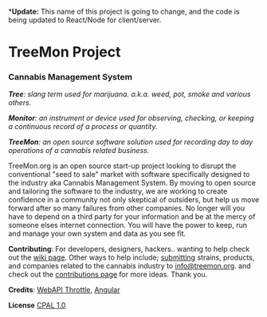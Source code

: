 ***Update:** This name of this project is going to change, and the code is being updated to React/Node for client/server.


# TreeMon Project #
### Cannabis Management System ###


***Tree**: slang term used for marijuana. a.k.a. weed, pot, smoke and various others.*

***Monitor**: an instrument or device used for observing, checking, or keeping a continuous record of a process or quantity.*

***TreeMon**: an open source software solution used for recording day to day operations of a cannabis related business.*

 TreeMon.org is an open source start-up project looking to disrupt the conventional "seed to sale" market with software specifically designed to the industry aka Cannabis Management System. By moving to open source and tailoring the software to the industry, we are working to create confidence in a community not only skeptical of outsiders, but help us move forward after so many failures from other companies. No longer will you have to depend on a third party for your information and be at the mercy of someone elses internet connection. You will have the power to keep, run and manage your own system and data as you see fit.

**Contributing**: For developers, designers, hackers.. wanting to help check out the [wiki page](https://github.com/bluesektor/TreeMon/wiki). Other ways to help include; [submitting](mailto:info@treemon.org) strains, products, and companies related to the cannabis industry to [info@treemon.org](mailtto:info@treemon.org).
and check out the [contributions page](http://treemon.org/contribute.html) for more ideas. 
Thank you.


**Credits**: [WebAPI Throttle](https://github.com/stefanprodan/WebApiThrottle), [Angular](https://github.com/angular)

**License** [CPAL 1.0](https://opensource.org/licenses/CPAL-1.0)
